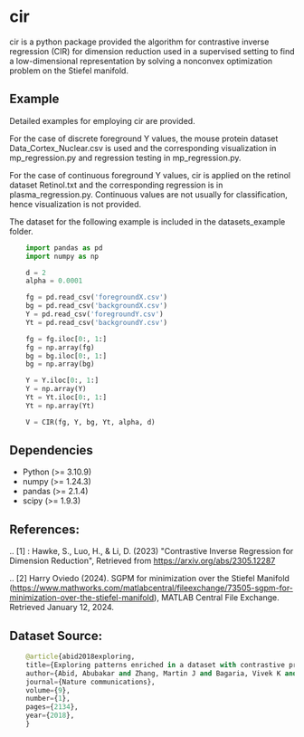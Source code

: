 cir
======
cir is a python package provided the algorithm for contrastive inverse regression (CIR) for dimension reduction used in a supervised setting to find a low-dimensional representation by solving a nonconvex optimization problem on the Stiefel manifold. 


Example
--------
Detailed examples for employing cir are provided. 

For the case of discrete foreground Y values, the mouse protein dataset  Data_Cortex_Nuclear.csv is used and the corresponding visualization in mp_regression.py and regression testing in mp_regression.py.

For the case of continuous foreground Y values, cir is applied on the retinol dataset Retinol.txt and the corresponding regression is in plasma_regression.py. Continuous values are not usually for classification, hence visualization is not provided. 

The dataset for the following example is included in the datasets_example folder. 
```python
    import pandas as pd
    import numpy as np

    d = 2
    alpha = 0.0001

    fg = pd.read_csv('foregroundX.csv')
    bg = pd.read_csv('backgroundX.csv')
    Y = pd.read_csv('foregroundY.csv')
    Yt = pd.read_csv('backgroundY.csv')

    fg = fg.iloc[0:, 1:]
    fg = np.array(fg)
    bg = bg.iloc[0:, 1:]
    bg = np.array(bg)

    Y = Y.iloc[0:, 1:]
    Y = np.array(Y)
    Yt = Yt.iloc[0:, 1:]
    Yt = np.array(Yt)

    V = CIR(fg, Y, bg, Yt, alpha, d)
```


Dependencies
------------
- Python (>= 3.10.9)
- numpy (>= 1.24.3)
- pandas (>= 2.1.4)
- scipy (>= 1.9.3)


References:
------------
.. [1] : Hawke, S., Luo, H., & Li, D. (2023)
        "Contrastive Inverse Regression for Dimension Reduction",
        Retrieved from https://arxiv.org/abs/2305.12287 

.. [2] Harry Oviedo (2024).
       SGPM for minimization over the Stiefel Manifold (https://www.mathworks.com/matlabcentral/fileexchange/73505-sgpm-for-minimization-over-the-stiefel-manifold), MATLAB Central File Exchange. Retrieved January 12, 2024.


Dataset Source: 
---------------

```python
    @article{abid2018exploring,
    title={Exploring patterns enriched in a dataset with contrastive principal component analysis},
    author={Abid, Abubakar and Zhang, Martin J and Bagaria, Vivek K and Zou, James},
    journal={Nature communications},
    volume={9},
    number={1},
    pages={2134},
    year={2018},
    }

```




